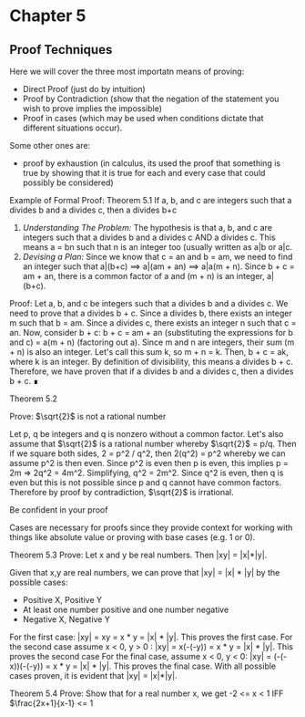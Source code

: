 # Chapter 5
## Proof Techniques

Here we will cover the three most importatn means of proving:
- Direct Proof (just do by intuition)
- Proof by Contradiction (show that the negation of the statement you wish to prove implies the impossible)
- Proof in cases (which may be used when conditions dictate that different situations occur). 

Some other ones are:
- proof by exhaustion (in calculus, its used the proof that something is true by showing that it is true for each and every case that could possibly be considered)

Example of Formal Proof:
Theorem 5.1 
If a, b, and c are integers such that a divides b and a divides c, then a divides b+c
1) _Understanding The Problem:_  The hypothesis is that a, b, and c are integers such that a divides b and a divides c AND a divides c. This means a = bn such that n is an integer too (usually written as a|b or a|c.
2) _Devising a Plan:_ Since we know that c = an and b = am, we need to find an integer such that a|(b+c) ==> a|(am + an) ==> a|a(m + n). Since b + c  = am + an, there is a common factor of a and (m + n) is an integer, a|(b+c).

Proof: Let a, b, and c be integers such that a divides b and a divides c. We need to prove that a divides b + c. Since a divides b, there exists an integer m such that b = am. Since a divides c, there exists an integer n such that c = an.
Now, consider b + c: b + c = am + an   (substituting the expressions for b and c)
= a(m + n)  (factoring out a). Since m and n are integers, their sum (m + n) is also an integer. Let's call this sum k, so m + n = k. Then, b + c = ak, where k is an integer. By definition of divisibility, this means a divides b + c.
Therefore, we have proven that if a divides b and a divides c, then a divides b + c. ∎

Theorem 5.2

Prove: $\sqrt{2}$ is not a rational number

Let p, q be integers and q is nonzero without a common factor. Let's also assume that $\sqrt{2}$ is a rational number whereby $\sqrt{2}$ = p/q. Then if we square both sides, 2 = p^2 / q^2, then 2(q^2) = p^2 whereby we can assume p^2 is then even. Since p^2 is even then p is even, this implies p = 2m => 2q^2 = 4m^2. Simplifying, q^2 = 2m^2. Since q^2 is even, then q is even but this is not possible since p and q cannot have common factors. Therefore by proof by contradiction, $\sqrt{2}$ is irrational.

Be confident in your proof

Cases are necessary for proofs since they provide context for working with things like absolute value or proving with base cases (e.g. 1 or 0).


Theorem 5.3
Prove: Let x and y be real numbers. Then |xy| = |x|*|y|.

Given that x,y are real numbers, we can prove that |xy| = |x| * |y| by the possible cases:
- Positive X, Positive Y
- At least one number positive and one number negative
- Negative X, Negative Y

For the first case: |xy| = xy = x * y = |x| * |y|. This proves the first case.
For the second case assume x < 0, y > 0 : |xy| = x(-(-y)) = x * y = |x| * |y|. This proves the second case
For the final case, assume x < 0, y < 0: |xy| = (-(-x))(-(-y)) = x * y = |x| * |y|. This proves the final case. With all possible cases proven, it is evident that |xy| = |x|*|y|.


Theorem 5.4
Prove: Show that for a real number x, we get -2 <= x < 1 IFF $\frac{2x+1}{x-1} <= 1
